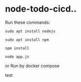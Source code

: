 # node-todo-cicd..

Run these commands:


`sudo apt install nodejs`


`sudo apt install npm`


`npm install`

`node app.js`

or Run by docker compose

test

